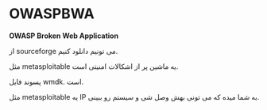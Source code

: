 OWASPBWA
========

<b>OWASP Broken Web Application</b>

از sourceforge می تونیم دانلود کنیم.

مثل metasploitable یه ماشین پر از اشکالات امنیتی است.

پسوند فایل wmdk. است.

مثل metasploitable یه IP به شما میده که می تونی بهش وصل شی و سیستم رو ببینی.
